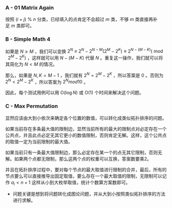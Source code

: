 ### A - 01 Matrix Again
按照$~(i+j)~\%~ n~$分类，已经填入的点肯定不会超过$~m~$类，不够$~m~$类直接再补足$~m~$类即可。

### B - Simple Math 4

如果是 $N \ge M$ ，我们可以变换 $2^N \equiv 2^N - 2^{N-M}(2^M - 2^K) \equiv 2^{N-(M-K)} (\bmod\ 2^M - 2^K)$ ，这样就可以用 $N-(M-K)$ 代替 $N$ 。重复这一操作，我们就可以将其简化为 $N < M$ 的情况。

那么，如果是 $N,K = M-1$ ，我们就有 $2^N = 2^M - 2^K$ ，所以答案是 $0$ 。否则为 $2^N < 2^M - 2^K$ ，所以答案为 $2^N mod 10$ 。

因此，每个测试用例可以用 $\mathrm{O}(\log N)$ 或 $\mathrm{O}(1)$ 个时间来解决这个问题。

### C - Max Permutation

显然应该由大到小依次来确定各个位置的数值，可以转化成类似拓扑排序的问题。

如果当前存在多条最大值的限制边，显然当前所有的最大的限制点对必定存在一个公共点，并且此点必定无其它更小的数值限制，否则肯定无解。这样，这个公共点的取值一定为当前限制的最大值。

如果当前只有一条最大值限制边，那么必定存在某一个的点无其它限制，否则无解。如果两个点都无限制，那么这两个点的权重可以互换，答案数要乘2。

并且在拓扑排序过程中，要对每个节点的最大取值进行限制的合并，最后，所有的节点要么可以直接推导出固定取值，要么存在一个最大取值的限制，无限制可以记作 $a_i < n + 1$ 这样从小到大枚举取值，统计个数算方案数即可。

- 问题关键是想到将问题转化成图论问题，并从大到小按照类似拓扑排序的方法进行求解。


